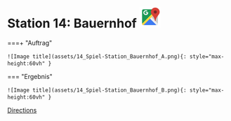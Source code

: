 
# Station 14: Bauernhof <a href="https://www.google.com/maps/dir/?api=1&travelmode=walking&destination=47.8025001,13.0176721"><img src="https://github.com/kipppunkte/kipppunkte/raw/gh-pages/assets/google-maps.svg" width="48" height="48"></a>


===+ "Auftrag"

    ![Image title](assets/14_Spiel-Station_Bauernhof_A.png){: style="max-height:60vh" }


=== "Ergebnis"

    ![Image title](assets/14_Spiel-Station_Bauernhof_B.png){: style="max-height:60vh" }


[Directions](https://www.google.com/maps/dir/?api=1&travelmode=walking&destination=47.8025001,13.0176721)